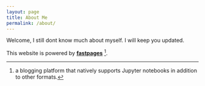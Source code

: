 ```yaml
---
layout: page
title: About Me
permalink: /about/
---
```


Welcome, I still dont know much about myself. 
I will keep you updated. 




This website is powered by **[fastpages](https://github.com/fastai/fastpages)** [^1].



[^1]:a blogging platform that natively supports Jupyter notebooks in addition to other formats. 
